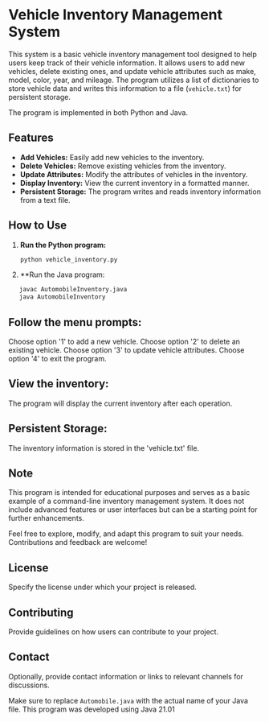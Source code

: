 # Vehicle Inventory Management System

This system is a basic vehicle inventory management tool designed to help users keep track of their vehicle information. It allows users to add new vehicles, delete existing ones, and update vehicle attributes such as make, model, color, year, and mileage. The program utilizes a list of dictionaries to store vehicle data and writes this information to a file (`vehicle.txt`) for persistent storage.

The program is implemented in both Python and Java.

## Features

- **Add Vehicles:** Easily add new vehicles to the inventory.
- **Delete Vehicles:** Remove existing vehicles from the inventory.
- **Update Attributes:** Modify the attributes of vehicles in the inventory.
- **Display Inventory:** View the current inventory in a formatted manner.
- **Persistent Storage:** The program writes and reads inventory information from a text file.

## How to Use

1. **Run the Python program:**
   ```bash
   python vehicle_inventory.py
2. **Run the Java program:
```bash
   javac AutomobileInventory.java
   java AutomobileInventory
```

## Follow the menu prompts:

Choose option '1' to add a new vehicle.
Choose option '2' to delete an existing vehicle.
Choose option '3' to update vehicle attributes.
Choose option '4' to exit the program.

## View the inventory:
The program will display the current inventory after each operation.

## Persistent Storage:
The inventory information is stored in the 'vehicle.txt' file.


## Note
This program is intended for educational purposes and serves as a basic example of a command-line inventory management system. It does not include advanced features or user interfaces but can be a starting point for further enhancements.

Feel free to explore, modify, and adapt this program to suit your needs. Contributions and feedback are welcome!

## License
Specify the license under which your project is released.

## Contributing
Provide guidelines on how users can contribute to your project.

## Contact
Optionally, provide contact information or links to relevant channels for discussions.


Make sure to replace `Automobile.java` with the actual name of your Java file. This program was developed using Java 21.01

